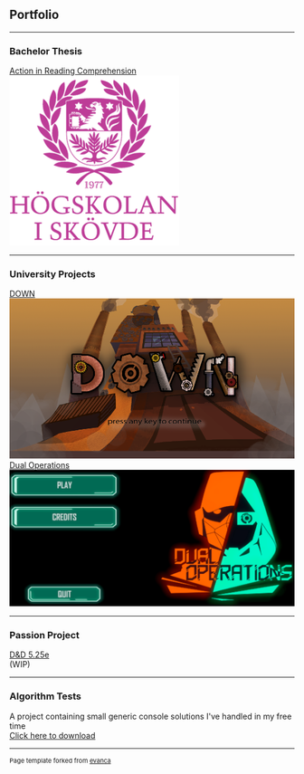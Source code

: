 ## Portfolio

---
### Bachelor Thesis
[Action in Reading Comprehension](/thesis_page)
<img src="images/HiS.png?raw=true"/>

---
### University Projects
[DOWN](/down_page)
<img src="images/DOWN_1.png?raw=true"/>
<br>
[Dual Operations](/dual_operations_page)
<img src="images/DO_1.png?raw=true"/>

---
### Passion Project
[D&D 5.25e](https://drive.google.com/drive/folders/1YIGAw_KUb3ypHMQmmDF5FIXfSucCXqry?usp=sharing) <br>
(WIP)

---
### Algorithm Tests
A project containing small generic console solutions I've handled in my free time <br>
[Click here to download](https://drive.google.com/file/d/1AAiH4BnhP6MvRvFwzGZWxhAqMwQgM2ch/view?usp=sharing)

---
<p style="font-size:11px">Page template forked from <a href="https://github.com/evanca/quick-portfolio">evanca</a></p>
<!-- Remove above link if you don't want to attibute -->
